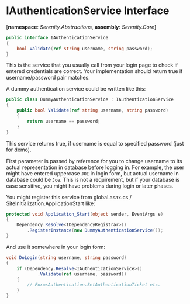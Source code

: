 # IAuthenticationService Interface

[**namespace**: *Serenity.Abstractions*, **assembly**: *Serenity.Core*]

```cs
public interface IAuthenticationService
{
    bool Validate(ref string username, string password);
}
```

This is the service that you usually call from your login page to check if entered credentials are correct. Your implementation should return true if username/password pair matches.

A dummy authentication service could be written like this:

```cs
public class DummyAuthenticationService : IAuthenticationService
{
    public bool Validate(ref string username, string password)
    {
        return username == password;
    }
}
```

This service returns true, if username is equal to specified password (just for demo).

First parameter is passed by reference for you to change username to its actual representation in database before logging in. For example, the user might have entered uppercase `JOE` in login form, but actual username in database could be `Joe`.  This is not a requirement, but if your database is case sensitive, you might have problems during login or later phases.

You might register this service from global.asax.cs / SiteInitialization.ApplicationStart like:

```cs
protected void Application_Start(object sender, EventArgs e)
{
	Dependency.Resolve<IDependencyRegistrar>()
		.RegisterInstance(new DummyAuthenticationService());
}
```

And use it somewhere in your login form:

```cs
void DoLogin(string username, string password)
{
	if (Dependency.Resolve<IAuthenticationService>()
			.Validate(ref username, password))
	{
		// FormsAuthentication.SetAuthenticationTicket etc.
	}
}
```
